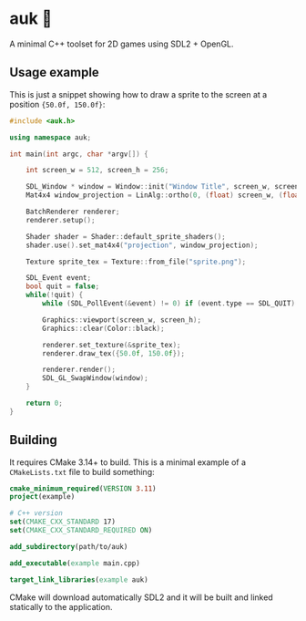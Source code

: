 # auk 🐧
A minimal C++ toolset for 2D games using SDL2 + OpenGL.


## Usage example

This is just a snippet showing how to draw a sprite to the screen at a position `{50.0f, 150.0f}`:
```cpp
#include <auk.h>

using namespace auk;

int main(int argc, char *argv[]) {

    int screen_w = 512, screen_h = 256;

    SDL_Window * window = Window::init("Window Title", screen_w, screen_h);
    Mat4x4 window_projection = LinAlg::ortho(0, (float) screen_w, (float) screen_h, 0, -1, 1);

    BatchRenderer renderer;
    renderer.setup();

    Shader shader = Shader::default_sprite_shaders();
    shader.use().set_mat4x4("projection", window_projection);

    Texture sprite_tex = Texture::from_file("sprite.png");

    SDL_Event event;
    bool quit = false;
    while(!quit) {
        while (SDL_PollEvent(&event) != 0) if (event.type == SDL_QUIT) quit = true;

        Graphics::viewport(screen_w, screen_h);
        Graphics::clear(Color::black);

        renderer.set_texture(&sprite_tex);
        renderer.draw_tex({50.0f, 150.0f});

        renderer.render();
        SDL_GL_SwapWindow(window);
    }

    return 0;
}

```

## Building

It requires CMake 3.14+ to build. This is a minimal example of a `CMakeLists.txt` file to build something:

```cmake
cmake_minimum_required(VERSION 3.11)
project(example)

# C++ version
set(CMAKE_CXX_STANDARD 17)
set(CMAKE_CXX_STANDARD_REQUIRED ON)

add_subdirectory(path/to/auk)

add_executable(example main.cpp)

target_link_libraries(example auk)
```

CMake will download automatically SDL2 and it will be built and linked statically to the application.
